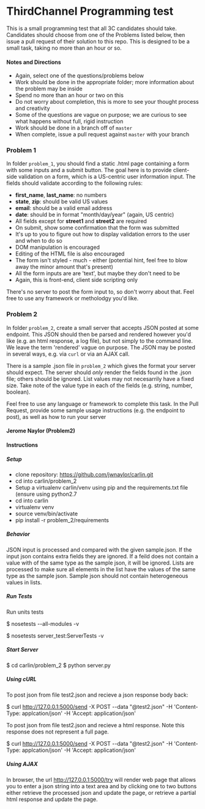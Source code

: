 
# ThirdChannel Programming test

This is a small programming test that all 3C candidates should take. Candidates should choose from one of the Problems listed below, then issue a pull request of their solution to this repo. This is designed to be a small task, taking no more than an hour or so.


#### Notes and Directions

*	Again, select one of the questions/problems below
*	Work should be done in the appropriate folder; more information about the problem may be inside
*	Spend no more than an hour or two on this
*	Do not worry about completion, this is more to see your thought process and creativity
*	Some of the questions are vague on purpose; we are curious to see what happens without full, rigid instruction
*	Work should be done in a branch off of `master`
*	When complete, issue a pull request against `master` with your branch


### Problem 1

In folder `problem_1`, you should find a static .html page containing a form with some inputs and a submit button. The goal here is to provide client-side validation on a form, which is a US-centric user information input. The fields should validate according to the following rules:

*	__first_name__, __last_name__: no numbers
*	__state__, __zip__: should be valid US values
*	__email__: should be a valid email address
*	__date__: should be in format "month/day/year" (again, US centric)
*	All fields except for __street1__ and __street2__ are required
*	On submit, show some confirmation that the form was submitted
*	It's up to you to figure out how to display validation errors to the user and when to do so
*	DOM manipulation is encouraged
*	Editing of the HTML file is also encouraged
*	The form isn't styled - much - either (potential hint, feel free to blow away the minor amount that's present)
*	All the form inputs are are 'text', but maybe they don't need to be
*	Again, this is front-end, client side scripting only

There's no server to post the form input to, so don't worry about that. Feel free to use any framework or metholodgy you'd like.

### Problem 2

In folder `problem_2`, create a small server that accepts JSON posted at some endpoint. This JSON should then be parsed and rendered however you'd like (e.g. an html response, a log file), but not simply to the command line. We leave the term 'rendered' vague on purpose. The JSON may be posted in several ways, e.g. via `curl` or via an AJAX call.

There is a sample .json file in `problem_2` which gives the format your server should expect. The server should *only* render the fields found in the .json file; others should be ignored. List values may not necesarrily have a fixed size. Take note of the value type in each of the fields (e.g. string, number, boolean).

Feel free to use any language or framework to complete this task. In the Pull Request, provide some sample usage instructions (e.g. the endpoint to post), as well as how to run your server


#### Jerome Naylor (Problem2)
#### Instructions


##### Setup

* clone repository: https://github.com/jwnaylor/carlin.git
* cd into carlin/problem_2
* Setup a virtualenv carlin/venv using pip and the requirements.txt file (ensure using python2.7
* cd into carlin
* virtualenv venv
* source venv/bin/activate
* pip install -r problem_2/requirements
  

##### Behavior

JSON input is processed and compared with the given sample.json.  If the input json contains extra fields they are ignored.  If a feild
does not contain a value with of the same type as the sample json, it will be ignored.  Lists are processed to make sure all elements 
in the list have the values of the same type as the sample json. Sample json should not contain heterogeneous values in lists.
 
##### Run Tests

Run units tests

$ nosetests --all-modules -v

$ nosetests server_test:ServerTests -v


##### Start Server

$ cd carlin/problem_2
$ python server.py

##### Using cURL

To post json from file test2.json and recieve a json response body back:

$ curl http://127.0.0.1:5000/send -X POST --data "@test2.json" -H 'Content-Type: applcation/json' -H 'Accept: application/json'

To post json from file test2.json and recieve a html response.  Note this response does not represent a full page.

$ curl http://127.0.0.1:5000/send -X POST --data "@test2.json" -H 'Content-Type: applcation/json' -H 'Accept: application/json'


##### Using AJAX

In browser, the url http://127.0.0.1:5000/try will render web page that allows you to enter a json string into a text area and
by clicking one to two buttons either retrieve the processed json and update the page, or retrieve a partial html response and 
update the page.



